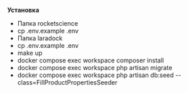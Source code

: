 **Установка**
- Папка rocketscience
 - cp .env.example .env
- Папка laradock
- cp .env.example .env
- make up
- docker compose exec workspace composer install
- docker compose exec workspace php artisan migrate
- docker compose exec workspace php artisan db:seed --class=FillProductPropertiesSeeder
